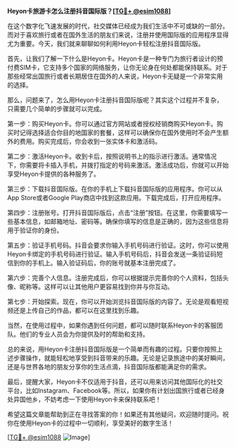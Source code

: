 **Heyon卡旅游卡怎么注册抖音国际版？[[TG💪+ @esim1088](https://t.me/s/esim1088)]**

在这个数字化飞速发展的时代，社交媒体已经成为我们生活中不可或缺的一部分。而对于喜欢旅行或者在国外生活的朋友们来说，注册并使用国际版的应用程序显得尤为重要。今天，我们就来聊聊如何利用Heyon卡轻松注册抖音国际版。

首先，让我们了解一下什么是Heyon卡。Heyon卡是一种专门为旅行者设计的预付费SIM卡，它支持多个国家的网络服务，让你无论身在何处都能保持联系。对于那些经常出国旅行或者长期居住在国外的人来说，Heyon卡无疑是一个非常实用的选择。

那么，问题来了，怎么用Heyon卡注册抖音国际版呢？其实这个过程并不复杂，只需要几个简单的步骤就可以完成。

第一步：购买Heyon卡。你可以通过官方网站或者授权经销商购买Heyon卡。购买时记得选择适合你目的地国家的套餐，这样可以确保你在国外使用时不会产生额外的费用。购买完成后，你会收到一张实体卡和激活码。

第二步：激活Heyon卡。收到卡后，按照说明书上的指示进行激活。通常情况下，你需要将卡插入手机，并拨打指定的号码来激活。激活成功后，你就可以开始享受Heyon卡提供的各种服务了。

第三步：下载抖音国际版。在你的手机上下载抖音国际版的应用程序。你可以从App Store或者Google Play商店中找到这款应用。下载完成后，打开应用程序。

第四步：注册账号。打开抖音国际版后，点击“注册”按钮。在这里，你需要填写一些基本信息，如邮箱地址、密码等。确保你填写的信息是正确的，因为这些信息将用于验证你的身份。

第五步：验证手机号码。抖音会要求你输入手机号码进行验证。这时，你可以使用Heyon卡绑定的手机号码进行验证。输入手机号码后，抖音会发送一条验证码短信到你的手机上。输入验证码后，你的账号就基本注册完成了。

第六步：完善个人信息。注册完成后，你可以根据提示完善你的个人资料，包括头像、昵称等。这样可以让其他用户更容易找到你并与你互动。

第七步：开始探索。现在，你可以开始浏览抖音国际版的内容了。无论是观看短视频还是上传自己的作品，都可以在这里找到乐趣。

当然，在使用过程中，如果你遇到任何问题，都可以随时联系Heyon卡的客服团队。他们的专业人员会为你提供及时的帮助和支持。

总的来说，用Heyon卡注册抖音国际版是一个简单而有趣的过程。只要你按照上述步骤操作，就能轻松地享受到抖音带来的乐趣。无论是记录旅途中的美好瞬间，还是与世界各地的朋友分享你的生活点滴，抖音国际版都能满足你的需求。

最后，提醒大家，Heyon卡不仅适用于抖音，还可以用来访问其他国际化的社交平台，比如Instagram、Facebook等。所以，如果你有计划出国旅行或者已经身处异国他乡，不妨考虑一下使用Heyon卡来保持联系吧！

希望这篇文章能帮助到正在寻找答案的你！如果还有其他疑问，欢迎随时提问。祝你在使用Heyon卡的过程中一切顺利，享受美好的数字生活！

[[TG💪+ @esim1088](https://t.me/s/esim1088) ![Image](https://i.postimg.cc/4NQfJmqS/Snipaste-2025-05-13-00-14-12.png)]